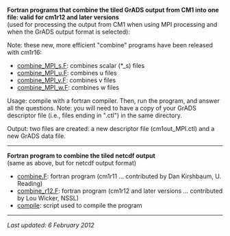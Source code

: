 **Fortran programs that combine the tiled GrADS output from CM1 into one file: valid for cm1r12 and later versions**  
(used for processing the output from CM1 when using MPI processing and when the GrADS output format is selected):

Note: these new, more efficient "combine" programs have been released with cm1r16:

*   [combine\_MPI\_s.F](combine_MPI_s.F): combines scalar (\*\_s) files
*   [combine\_MPI\_u.F](combine_MPI_u.F): combines u files
*   [combine\_MPI\_v.F](combine_MPI_v.F): combines v files
*   [combine\_MPI\_w.F](combine_MPI_w.F): combines w files

Usage: compile with a fortran compiler. Then, run the program, and answer all the questions. Note: you will need to have a copy of your GrADS descriptor file (i.e., files ending in ".ctl") in the same directory.

Output: two files are created: a new descriptor file (cm1out\_MPI.ctl) and a new GrADS data file.

* * *

**Fortran program to combine the tiled netcdf output**  
(same as above, but for netcdf output format)

*   [combine.F](netcdf/combine.F): fortran program (cm1r11 ... contributed by Dan Kirshbaum, U. Reading)
*   [combine\_r12.F](netcdf/combine_r12.F): fortran program (cm1r12 and later versions ... contributed by Lou Wicker, NSSL)
*   [compile](netcdf/compile): script used to compile the program

* * *

_Last updated: 6 February 2012_
